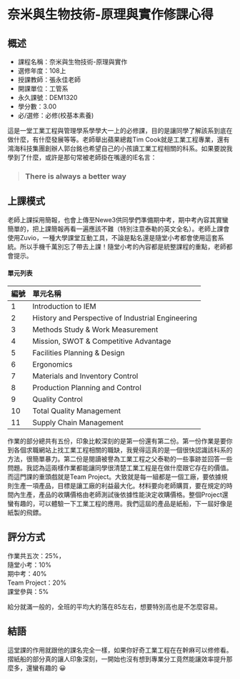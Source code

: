 
# 奈米與生物技術-原理與實作修課心得
## 概述
- 課程名稱：奈米與生物技術-原理與實作
- 選修年度：108上
- 授課教師：張永佳老師
- 開課單位：工管系    
- 永久課號：DEM1320
- 學分數：3.00
- 必/選修：必修(校基本素養)

這是一堂工業工程與管理學系學學大一上的必修課，目的是讓同學了解該系到底在做什麼，有什麼發展等等。老師舉出蘋果總裁Tim Cook就是工業工程專業，還有鴻海科技集團創辦人郭台銘也希望自己的小孩讀工業工程相關的科系。如果要說我學到了什麼，或許是那句常被老師掛在嘴邊的IE名言：
> ### There is always a better way

## 上課模式
老師上課採用簡報，也會上傳至Newe3供同學們準備期中考，期中考內容其實蠻簡單的，把上課簡報再看一遍應該不難（特別注意泰勒的英文全名）。老師上課會使用Zuvio，一種大學課堂互動工具，不論是點名還是隨堂小考都會使用這套系統。所以手機千萬別忘了帶去上課！隨堂小考的內容都是統整課程的重點，老師都會提示。
#### 單元列表

編號 | 單元名稱
--------|:-----
1|Introduction to IEM 
2|History and Perspective of Industrial Engineering 
3|Methods Study & Work Measurement 
4|Mission, SWOT & Competitive Advantage 
5|Facilities Planning & Design 
6|Ergonomics 
7|Materials and Inventory Control 
8|Production Planning and Control 
9|Quality Control 
10|Total Quality Management 
11|Supply Chain Management 

作業的部分總共有五份，印象比較深刻的是第一份還有第二份。第一份作業是要你到各個求職網站上找工業工程相關的職缺，我覺得這真的是一個很快認識該科系的方法，很簡單暴力。第二份是閱讀被譽為工業工程之父泰勒的一些事跡並回答一些問題。我認為這兩樣作業都能讓同學很清楚工業工程是在做什麼跟它存在的價值。而這門課的重頭戲就是Team Project。大致就是每一組都是一個工廠，要依據規則生產一項產品，目標是讓工廠的利益最大化。材料要向老師購買，要在規定的時間內生產，產品的收購價格由老師測試後依據性能決定收購價格。整個Project還蠻有趣的，可以體驗一下工業工程的應用。我們這屆的產品是紙船，下一屆好像是紙製的飛鏢。

## 評分方式
作業共五次：25%，<br/>
隨堂小考：10%<br/>
期中考：40%<br/>
Team Project：20%<br/>
課堂參與：5%   

給分就滿一般的，全班的平均大約落在85左右，想要特別高也是不怎麼容易。

## 結語

這堂課的作用就跟他的課名完全一樣，如果你好奇工業工程在在幹麻可以修修看。摺紙船的部分真的讓人印象深刻，一開始也沒有想到專業分工竟然能讓效率提升那麼多，還蠻有趣的 😀
